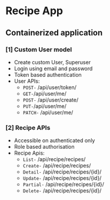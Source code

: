 # Recipe App

## Containerized application

### [1] Custom User model

- Create custom User, Superuser
- Login using email and password
- Token based authentication
- User APIs:
  - `POST-` /api/user/token/
  - `GET-`/api/user/me/
  - `POST-` /api/user/create/
  - `PUT-`/api/user/me/
  - `PATCH-` /api/user/me/

### [2] Recipe APIs

- Accessible on authenticated only
- Role based authorisation
- Recipe Apis:
  - `List-` /api/recipe/recipes/
  - `Create-` /api/recipe/recipes/
  - `Detail-` /api/recipe/recipes/{id}/
  - `Update-` /api/recipe/recipes/{id}/
  - `Partial-` /api/recipe/recipes/{id}/
  - `Delete-` /api/recipe/recipes/{id}/
